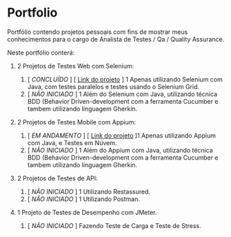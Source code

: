 # Portfolio

Portfólio contendo projetos pessoais com fins de mostrar meus conhecimentos para o cargo de Analista de Testes / Qa / Quality Assurance.

Neste portfólio conterá:

1. 2 Projetos de Testes Web com Selenium: 
   1. [ _CONCLUÍDO_ ] [ [Link do projeto](https://github.com/nimairodrigues/Portfolio/tree/main/projetoselenium/projeto1) ] 1 Apenas utilizando Selenium com Java, com testes paralelos e testes usando o Selenium Grid.
   2. [ _NÃO INICIADO_ ] 1 Além do Selenium com Java, utilizando técnica BDD (Behavior Driven-development com a ferramenta Cucumber e tambem utilizando linguagem Gherkin.

2. 2 Projetos de Testes Mobile com Appium:
    1. [ _EM ANDAMENTO_ ] [ [Link do projeto](https://github.com/nimairodrigues/Portfolio/tree/main/projetoappium/projeto1appium) ]1 Apenas utilizando Appium com Java, e Testes em Núvem.
    2. [ _NÃO INICIADO_ ] 1 Além do Appium com Java, utilizando técnica BDD (Behavior Driven-development com a ferramenta Cucumber e tambem utilizando linguagem Gherkin.

3. 2 Projetos de Testes de API:
    1. [ _NÃO INICIADO_ ] 1 Utilizando Restassured.
    2. [ _NÃO INICIADO_ ] 1 Utilizando Postman.

4. 1 Projeto de Testes de Desempenho com JMeter.
    1. [ _NÃO INICIADO_ ] Fazendo Teste de Carga e Teste de Stress.






   
